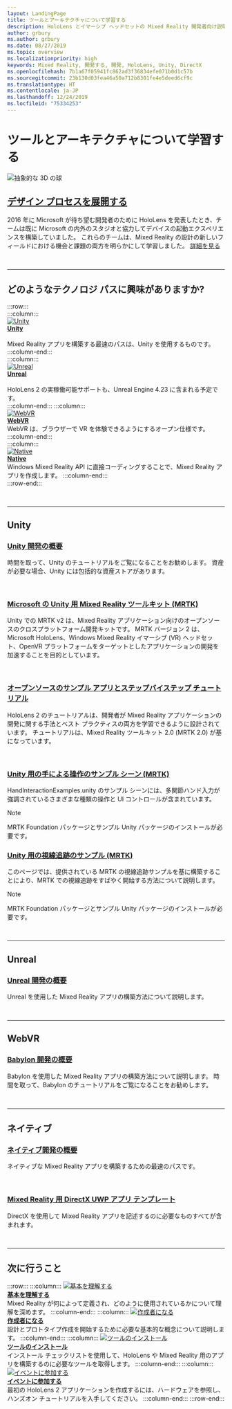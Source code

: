 ```yaml
---
layout: LandingPage
title: ツールとアーキテクチャについて学習する
description: HoloLens とイマーシブ ヘッドセットの Mixed Reality 開発者向け説明書です。
author: grbury
ms.author: grbury
ms.date: 08/27/2019
ms.topic: overview
ms.localizationpriority: high
keywords: Mixed Reality, 開発する, 開発, HoloLens, Unity, DirectX
ms.openlocfilehash: 7b1a67f05941fc862ad3f36834efe071b0d1c57b
ms.sourcegitcommit: 23b130d03fea46a50a712b8301fe4e5deed6cf9c
ms.translationtype: HT
ms.contentlocale: ja-JP
ms.lasthandoff: 12/24/2019
ms.locfileid: "75334253"
---
```

# <a name="learn-the-tools-and-architecture"></a>ツールとアーキテクチャについて学習する

![抽象的な 3D の球](images/07_Development.png)

## <a name="expand-your-design-processcase-study-expanding-the-design-process-for-mixed-realitymd"></a>[デザイン プロセスを展開する](case-study-expanding-the-design-process-for-mixed-reality.md)

2016 年に Microsoft が待ち望む開発者のために HoloLens を発表したとき、チームは既に Microsoft の内外のスタジオと協力してデバイスの起動エクスペリエンスを構築していました。 これらのチームは、Mixed Reality の設計の新しいフィールドにおける機会と課題の両方を明らかにして学習しました。 [詳細を見る](case-study-expanding-the-design-process-for-mixed-reality.md)


<br>

---


## <a name="what-technology-path-are-you-interested-in"></a>どのようなテクノロジ パスに興味がありますか? 


:::row:::   
    :::column:::    
       [![Unity](images/unity_logo.png)](development.md#unity)<br>
        **[Unity](development.md#unity)**<br>   
        Mixed Reality アプリを構築する最速のパスは、Unity を使用するものです。 
    :::column-end:::    
    :::column:::    
        [![Unreal](images/Unreal_logo.png)](development.md#unreal)<br>
         **[Unreal](development.md#unreal)**<br>    
        HoloLens 2 の実稼働可能サポートも、Unreal Engine 4.23 に含まれる予定です。    
    :::column-end:::
    :::column:::    
        [![WebVR](images/WebVR_logo.png)](development.md#webvr)<br>
        **[WebVR](development.md#webvr)**<br>
        WebVR は、ブラウザーで VR を体験できるようにするオープン仕様です。 
    :::column-end:::        
    :::column:::    
        [![Native](images/VisualStudio-small_logo.png)](development.md#native)<br>
        **[Native](development.md#native)**<br> 
        Windows Mixed Reality API に直接コーディングすることで、Mixed Reality アプリを作成します。 
    :::column-end:::    
:::row-end:::

<br>

---

## <a name="unity"></a>Unity


### <a name="unity-development-overviewunity-development-overviewmd"></a>[Unity 開発の概要](unity-development-overview.md)
時間を取って、Unity のチュートリアルをご覧になることをお勧めします。 資産が必要な場合、Unity には包括的な資産ストアがあります。 

<br>

### <a name="microsofts-mixed-reality-toolkit-mrtk-for-unitymrtk-getting-startedmd"></a>[Microsoft の Unity 用 Mixed Reality ツールキット (MRTK)](mrtk-getting-started.md)
Unity での MRTK v2 は、Mixed Reality アプリケーション向けのオープンソースのクロスプラットフォーム開発キットです。 MRTK バージョン 2 は、Microsoft HoloLens、Windows Mixed Reality イマーシブ (VR) ヘッドセット、OpenVR プラットフォームをターゲットとしたアプリケーションの開発を加速することを目的としています。

<br>

### <a name="open-source-sample-apps-and-step-by-step-tutorialstutorialsmd"></a>[オープンソースのサンプル アプリとステップバイステップ チュートリアル](tutorials.md)
HoloLens 2 のチュートリアルは、開発者が Mixed Reality アプリケーションの開発に関する手法とベスト プラクティスの両方を学習できるように設計されています。 チュートリアルは、Mixed Reality ツールキット 2.0 (MRTK 2.0) が基になっています。

<br>

### <a name="hand-interaction-examples-scene-mrtk-for-unityhttpsmicrosoftgithubiomixedrealitytoolkit-unitydocumentationgettingstartedwiththemrtkhtmlopen-and-run-the-handinteractionexamples-scene-in-editor"></a>[Unity 用の手による操作のサンプル シーン (MRTK)](https://microsoft.github.io/MixedRealityToolkit-Unity/Documentation/GettingStartedWithTheMRTK.html#open-and-run-the-handinteractionexamples-scene-in-editor)
HandInteractionExamples.unity のサンプル シーンには、多関節ハンド入力が強調されているさまざまな種類の操作と UI コントロールが含まれています。
>[!NOTE]
>MRTK Foundation パッケージとサンプル Unity パッケージのインストールが必要です。

### <a name="eye-tracking-examples-mrtk-for-unityhttpsmicrosoftgithubiomixedrealitytoolkit-unitydocumentationeyetrackingeyetracking_examplesoverviewhtml"></a>[Unity 用の視線追跡のサンプル (MRTK)](https://microsoft.github.io/MixedRealityToolkit-Unity/Documentation/EyeTracking/EyeTracking_ExamplesOverview.html)
このページでは、提供されている MRTK の視線追跡サンプルを基に構築することにより、MRTK での視線追跡をすばやく開始する方法について説明します。
>[!NOTE]
>MRTK Foundation パッケージとサンプル Unity パッケージのインストールが必要です。

<br>

---

## <a name="unreal"></a>Unreal

### <a name="unreal-development-overviewunreal-development-overviewmd"></a>[Unreal 開発の概要](unreal-development-overview.md)
Unreal を使用した Mixed Reality アプリの構築方法について説明します。

<br>

---

## <a name="webvr"></a>WebVR    

### <a name="babylon-development-overviewhttpsdocbabylonjscom"></a>[Babylon 開発の概要](https://doc.babylonjs.com/)  
Babylon を使用した Mixed Reality アプリの構築方法について説明します。 時間を取って、Babylon のチュートリアルをご覧になることをお勧めします。

<br>

---

## <a name="native"></a>ネイティブ


### <a name="native-development-overviewdirectx-development-overviewmd"></a>[ネイティブ開発の概要](directx-development-overview.md)
ネイティブな Mixed Reality アプリを構築するための最速のパスです。

<br>

### <a name="directx-uwp-app-templates-for-mixed-realityhttpsmarketplacevisualstudiocomitemsitemnamewindowsmixedrealityteamwindowsmixedrealityapptemplatesvsix"></a>[Mixed Reality 用 DirectX UWP アプリ テンプレート](https://marketplace.visualstudio.com/items?itemName=WindowsMixedRealityteam.WindowsMixedRealityAppTemplatesVSIX)
DirectX を使用して Mixed Reality アプリを記述するのに必要なものすべてが含まれます。

<br>

---


## <a name="what-would-you-like-to-do-next"></a>次に行うこと


:::row:::
    :::column:::
       [![基本を理解する](images/icon-lightbulb.png)](index.md#understand-the-basics)<br>
        **[基本を理解する](index.md#understand-the-basics)**<br>
        Mixed Reality が何によって定義され、どのように使用されているかについて理解を深めます。
    :::column-end:::
    :::column:::
        [![作成者になる](images/icon-design.jpg)](design.md)<br>
         **[作成者になる](design.md)**<br>
        設計とプロトタイプ作成を開始するために必要な基本的な概念について説明します。
    :::column-end:::
    :::column:::
        [![ツールのインストール](images/icon-developer.jpg)](install-the-tools.md)<br>
         **[ツールのインストール](install-the-tools.md)**<br>
        インストール チェックリストを使用して、HoloLens や Mixed Reality 用のアプリを構築するのに必要なツールを取得します。
    :::column-end:::
    :::column:::
        [![イベントに参加する](images/icon-calendar.jpg)](sf-academy-events.md)<br>
         **[イベントに参加する](sf-academy-events.md)**<br>
        最初の HoloLens 2 アプリケーションを作成するには、ハードウェアを参照し、ハンズオン チュートリアルを入手してください。
    :::column-end:::
:::row-end:::


<br>

<br>
